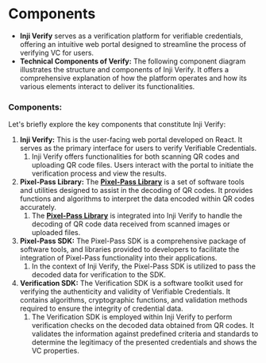 # Components

* **Inji Verify** serves as a verification platform for verifiable credentials, offering an intuitive web portal designed to streamline the process of verifying VC for users.
* **Technical Components of Verify:** The following component diagram illustrates the structure and components of Inji Verify. It offers a comprehensive explanation of how the platform operates and how its various elements interact to deliver its functionalities.

### Components:

Let's briefly explore the key components that constitute Inji Verify:

1. **Inji Verify:** This is the user-facing web portal developed on React. It serves as the primary interface for users to verify Verifiable Credentials.&#x20;
   1. Inji Verify offers functionalities for both scanning QR codes and uploading QR code files. Users interact with the portal to initiate the verification process and view the results.
2. **Pixel-Pass Library:** The [**Pixel-Pass Library**](https://www.npmjs.com/package/@mosip/pixelpass/v/0.1.5) is a set of software tools and utilities designed to assist in the decoding of QR codes. It provides functions and algorithms to interpret the data encoded within QR codes accurately.&#x20;
   1. The [**Pixel-Pass Library**](https://www.npmjs.com/package/@mosip/pixelpass/v/0.1.5) is integrated into Inji Verify to handle the decoding of QR code data received from scanned images or uploaded files.
3. **Pixel-Pass SDK:** The Pixel-Pass SDK is a comprehensive package of software tools, and libraries provided to developers to facilitate the integration of Pixel-Pass functionality into their applications.&#x20;
   1. In the context of Inji Verify, the Pixel-Pass SDK is utilized to pass the decoded data for verification to the SDK.
4. **Verification SDK:** The Verification SDK is a software toolkit used for verifying the authenticity and validity of Verifiable Credentials. It contains algorithms, cryptographic functions, and validation methods required to ensure the integrity of credential data.
   1. The Verification SDK is employed within Inji Verify to perform verification checks on the decoded data obtained from QR codes. It validates the information against predefined criteria and standards to determine the legitimacy of the presented credentials and shows the VC properties.
